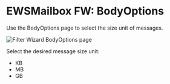 # EWSMailbox FW: BodyOptions

Use the BodyOptions page to select the size unit of messages.

![Filter Wizard BodyOptions page](/img/product_docs/accessanalyzer/admin/datacollector/ewsmailbox/filterwizard/bodyoptions.webp)

Select the desired message size unit:

- KB
- MB
- GB
